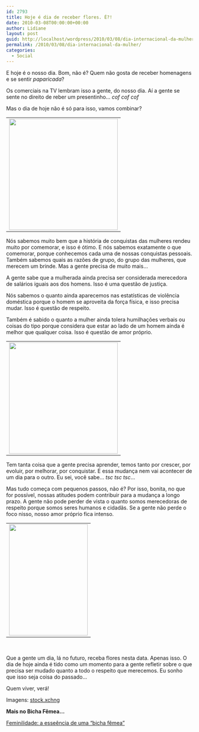 ```yaml
---
id: 2793
title: Hoje é dia de receber flores. É?!
date: 2010-03-08T00:00:00+00:00
author: Lidiane
layout: post
guid: http://localhost/wordpress/2010/03/08/dia-internacional-da-mulher/
permalink: /2010/03/08/dia-internacional-da-mulher/
categories:
  - Social
---
```

E hoje é o nosso dia. Bom, não é? Quem não gosta de receber homenagens e se sentir _paparicada_?

Os comerciais na TV lembram isso a gente, do nosso dia. Aí a gente se sente no direito de reber um presentinho… _cof cof cof_

Mas o dia de hoje não é só para isso, vamos combinar?

<!--more-->

<table align="center">
  <tr>
    <td>
      <a href="http://www.trololodemulher.com.br/blog/wp-content/uploads/2010/02/Mulher.jpg"><img class="aligncenter size-medium wp-image-4352" title="Mulher" src="http://www.trololodemulher.com.br/blog/wp-content/uploads/2010/02/Mulher-293x300.jpg" alt="" width="293" height="300" /></a>
    </td>
  </tr>
</table>

Nós sabemos muito bem que a história de conquistas das mulheres rendeu muito por comemorar, e isso é ótimo. E nós sabemos exatamente o que comemorar, porque conhecemos cada uma de nossas conquistas pessoais. Também sabemos quais as razões de grupo, do grupo das mulheres, que merecem um brinde. Mas a gente precisa de muito mais…

A gente sabe que a mulherada ainda precisa ser considerada merecedora de salários iguais aos dos homens. Isso é uma questão de justiça.

Nós sabemos o quanto ainda aparecemos nas estatísticas de violência doméstica porque o homem se aproveita da força física, e isso precisa mudar. Isso é questão de respeito.

Também é sabido o quanto a mulher ainda tolera humilhações verbais ou coisas do tipo porque considera que estar ao lado de um homem ainda é melhor que qualquer coisa. Isso é questão de amor próprio.

<table align="center">
  <tr>
    <td>
      <a href="http://www.trololodemulher.com.br/blog/wp-content/uploads/2010/02/mulher-3.jpg"><img class="aligncenter size-medium wp-image-4354" title="mulher 3" src="http://www.trololodemulher.com.br/blog/wp-content/uploads/2010/02/mulher-3-293x300.jpg" alt="" width="293" height="300" /></a>
    </td>
  </tr>
</table>

Tem tanta coisa que a gente precisa aprender, temos tanto por crescer, por evoluir, por melhorar, por conquistar. E essa mudança nem vai acontecer de um dia para o outro. Eu sei, você sabe… _tsc tsc tsc_…

Mas tudo começa com pequenos passos, não é? Por isso, bonita, no que for possível, nossas atitudes podem contribuir para a mudança a longo prazo. A gente não pode perder de vista o quanto somos merecedoras de respeito porque somos seres humanos e cidadãs. Se a gente não perde o foco nisso, nosso amor próprio fica intenso.

<table align="center">
  <tr>
    <td>
      <a href="http://www.trololodemulher.com.br/blog/wp-content/uploads/2010/02/Mulher-2.jpg"><img class="aligncenter size-medium wp-image-4353" title="Mulher 2" src="http://www.trololodemulher.com.br/blog/wp-content/uploads/2010/02/Mulher-2-212x300.jpg" alt="" width="212" height="300" /></a>
    </td>
  </tr>
</table>

 

Que a gente um dia, lá no futuro, receba flores nesta data. Apenas isso. O dia de hoje ainda é tido como um momento para a gente refletir sobre o que precisa ser mudado quanto a todo o respeito que merecemos. Eu sonho que isso seja coisa do passado…

Quem viver, verá!

Imagens: <a href="http://www.sxc.hu/" target="_blank">stock.xchng</a>

**Mais no Bicha Fêmea…**

[Feminilidade: a esseência de uma “bicha fêmea”](http://www.trololodemulher.com.br/2009/03/07/feminilidade-a-essncia-de-uma-bicha-fmea/)